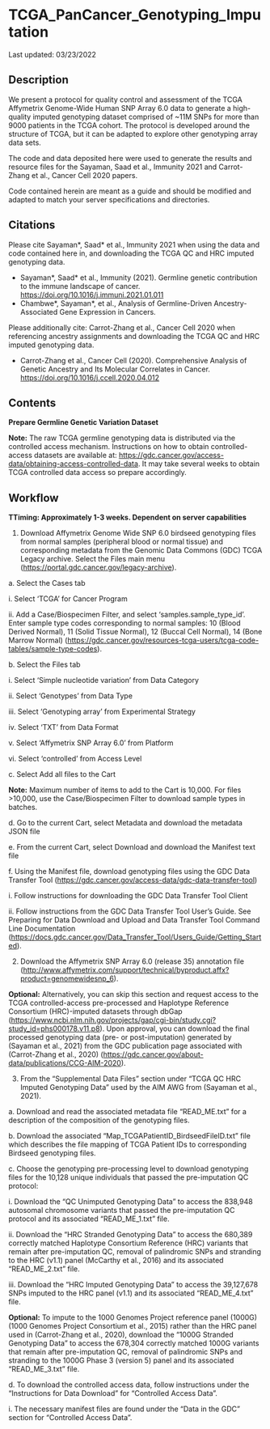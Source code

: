 # TCGA_PanCancer_Genotyping_Imputation

Last updated: 03/23/2022

## Description
We present a protocol for quality control and assessment of the TCGA Affymetrix Genome-Wide Human SNP Array 6.0 data to generate a high-quality imputed genotyping dataset comprised of ~11M SNPs for more than 9000 patients in the TCGA cohort. The protocol is developed around the structure of TCGA, but it can be adapted to explore other genotyping array data sets.

The code and data deposited here were used to generate the results and resource files for the Sayaman, Saad et al., Immunity 2021 and Carrot-Zhang et al., Cancer Cell 2020 papers.

Code contained herein are meant as a guide and should be modified and adapted to match your server specifications and directories.


## Citations
Please cite Sayaman*, Saad* et al., Immunity 2021 when using the data and code contained here in, and downloading the TCGA QC and HRC imputed genotyping data. 
* Sayaman*, Saad* et al., Immunity (2021). Germline genetic contribution to the immune landscape of cancer. https://doi.org/10.1016/j.immuni.2021.01.011
* Chambwe*, Sayaman*, et al., Analysis of Germline-Driven Ancestry-Associated Gene Expression in Cancers.

Please additionally cite: Carrot-Zhang et al., Cancer Cell 2020 when referencing ancestry assignments and downloading the TCGA QC and HRC imputed genotyping data.
* Carrot-Zhang et al., Cancer Cell (2020). Comprehensive Analysis of Genetic Ancestry and Its Molecular Correlates in Cancer. https://doi.org/10.1016/j.ccell.2020.04.012


## Contents
**Prepare Germline Genetic Variation Dataset**

**Note:** The raw TCGA germline genotyping data is distributed via the controlled access mechanism. Instructions on how to obtain controlled-access datasets are available at: https://gdc.cancer.gov/access-data/obtaining-access-controlled-data. It may take several weeks to obtain TCGA controlled data access so prepare accordingly.

 
## Workflow
**TTiming: Approximately 1-3 weeks. Dependent on server capabilities**

1.	Download Affymetrix Genome Wide SNP 6.0 birdseed genotyping files from normal samples (peripheral blood or normal tissue) and corresponding metadata from the Genomic Data Commons (GDC) TCGA Legacy archive. Select the Files main menu (https://portal.gdc.cancer.gov/legacy-archive).

  a.	Select the Cases tab

   i.	Select ‘TCGA’ for Cancer Program
    
  ii.	Add a Case/Biospecimen Filter, and select ‘samples.sample_type_id’. Enter sample type codes corresponding to normal samples: 10 (Blood Derived Normal),     11 (Solid Tissue Normal), 12 (Buccal Cell Normal), 14 (Bone Marrow Normal) (https://gdc.cancer.gov/resources-tcga-users/tcga-code-tables/sample-type-codes).

  b.	Select the Files tab

   i.	Select ‘Simple nucleotide variation’ from Data Category
    
   ii.	Select ‘Genotypes’ from Data Type
    
   iii.	Select ‘Genotyping array’ from Experimental Strategy
    
   iv.	Select ‘TXT’ from Data Format
    
   v.	Select ‘Affymetrix SNP Array 6.0’ from Platform
    
   vi.	Select ‘controlled’ from Access Level

  c.	Select Add all files to the Cart

**Note:**  Maximum number of items to add to the Cart is 10,000. For files >10,000, use the Case/Biospecimen Filter to download sample types in batches.

  d.	Go to the current Cart, select Metadata and download the metadata JSON file

  e.	From the current Cart, select Download and download the Manifest text file

  f.	Using the Manifest file, download genotyping files using the GDC Data Transfer Tool (https://gdc.cancer.gov/access-data/gdc-data-transfer-tool)

   i.	Follow instructions for downloading the GDC Data Transfer Tool Client

   ii.	Follow instructions from the GDC Data Transfer Tool User’s Guide. See Preparing for Data Download and Upload and Data Transfer Tool Command Line Documentation (https://docs.gdc.cancer.gov/Data_Transfer_Tool/Users_Guide/Getting_Started).

2.	Download the Affymetrix SNP Array 6.0 (release 35) annotation file (http://www.affymetrix.com/support/technical/byproduct.affx?product=genomewidesnp_6).

**Optional:** Alternatively, you can skip this section and request access to the TCGA controlled-access pre-processed and Haplotype Reference Consortium (HRC)-imputed datasets through dbGap (https://www.ncbi.nlm.nih.gov/projects/gap/cgi-bin/study.cgi?study_id=phs000178.v11.p8). Upon approval, you can download the final processed genotyping data (pre- or post-imputation) generated by (Sayaman et al., 2021)  from the GDC publication page associated with (Carrot-Zhang et al., 2020)  (https://gdc.cancer.gov/about-data/publications/CCG-AIM-2020).

3.	From the “Supplemental Data Files” section under “TCGA QC HRC Imputed Genotyping Data” used by the AIM AWG from (Sayaman et al., 2021).

  a.	Download and read the associated metadata file “READ_ME.txt” for a description of the composition of the genotyping files.

  b.	Download the associated “Map_TCGAPatientID_BirdseedFileID.txt” file which describes the file mapping of TCGA Patient IDs to corresponding Birdseed genotyping files.

  c.	Choose the genotyping pre-processing level to download genotyping files for the 10,128 unique individuals that passed the pre-imputation QC protocol:

   i.	Download the “QC Unimputed Genotyping Data” to access the 838,948 autosomal chromosome variants that passed the pre-imputation QC protocol and its associated “READ_ME_1.txt” file.
    
   ii.	Download the “HRC Stranded Genotyping Data” to access the 680,389 correctly matched Haplotype Consortium Reference (HRC) variants that remain after pre-imputation QC, removal of palindromic SNPs and stranding to the HRC (v1.1) panel (McCarthy et al., 2016) and its associated “READ_ME_2.txt” file.

   iii.	Download the “HRC Imputed Genotyping Data” to access the 39,127,678 SNPs imputed to the HRC panel (v1.1) and its associated “READ_ME_4.txt” file.

**Optional:** To impute to the 1000 Genomes Project reference panel (1000G)(1000 Genomes Project Consortium et al., 2015) rather than the HRC panel used in (Carrot-Zhang et al., 2020), download the “1000G Stranded Genotyping Data” to access the 678,304 correctly matched 1000G variants that remain after pre-imputation QC, removal of palindromic SNPs and stranding to the 1000G Phase 3 (version 5) panel and its associated “READ_ME_3.txt” file.

  d.	To download the controlled access data, follow instructions under the “Instructions for Data Download” for “Controlled Access Data”.

   i.	The necessary manifest files are found under the “Data in the GDC” section for “Controlled Access Data”.
